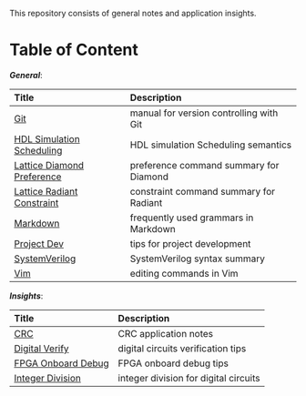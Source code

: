 This repository consists of general notes and application insights.


# Table of Content

***General***:

|Title                                                                  |Description                                |
|:---                                                                   |:---                                       |
|[Git](./general/git.md)                                                |manual for version controlling with Git    |
|[HDL Simulation Scheduling](./general/hdl_sim_scheduling.md)           |HDL simulation Scheduling semantics        |
|[Lattice Diamond Preference](./general/lattice_diamond_preference.md)  |preference command summary for Diamond     |
|[Lattice Radiant Constraint](./general/lattice_radiant_constraint.md)  |constraint command summary for Radiant     |
|[Markdown](./general/markdown.md)                                      |frequently used grammars in Markdown       |
|[Project Dev](./general/pj_dev.md)                                     |tips for project development               |
|[SystemVerilog](./general/systemverilog.md)                            |SystemVerilog syntax summary               |
|[Vim](./general/vim_editing.md)                                        |editing commands in Vim                    |

***Insights***:

|Title                                          |Description                            |
|:---                                           |:---                                   |
|[CRC](./insight/crc.md)                        |CRC application notes                  |
|[Digital Verify](./insight/digital_verify.md)  |digital circuits verification tips     |
|[FPGA Onboard Debug](./insight/fpga_debug.md)  |FPGA onboard debug tips                |
|[Integer Division](./insight/int_div.md)       |integer division for digital circuits  |


